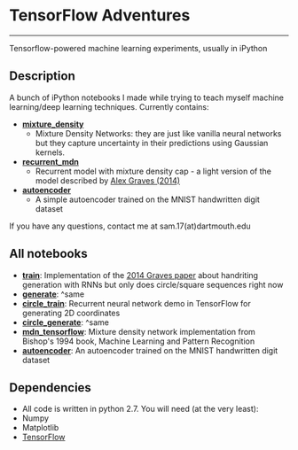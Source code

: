 # TensorFlow Adventures
----------
Tensorflow-powered machine learning experiments, usually in iPython

Description
-----------
A bunch of iPython notebooks I made while trying to teach myself machine learning/deep learning techniques. Currently contains:
* **[mixture_density](https://github.com/greydanus/adventures/tree/master/mixture_density)**
  * Mixture Density Networks: they are just like vanilla neural networks but they capture uncertainty in their predictions using Gaussian kernels.
* **[recurrent_mdn](https://github.com/greydanus/adventures/tree/master/recurrent_mdn)**
  * Recurrent model with mixture density cap - a light version of the model described by [Alex Graves (2014)](http://arxiv.org/abs/1308.0850)
* **[autoencoder](https://github.com/greydanus/adventures/tree/master/autoencoder)**
  * A simple autoencoder trained on the MNIST handwritten digit dataset

If you have any questions, contact me at sam.17(at)dartmouth.edu

All notebooks
-----------
* **[train](https://nbviewer.jupyter.org/github/greydanus/adventures/blob/master/graves/train.ipynb#)**: Implementation of the [2014 Graves paper](https://arxiv.org/abs/1308.0850) about handriting generation with RNNs but only does circle/square sequences right now
* **[generate](https://nbviewer.jupyter.org/github/greydanus/adventures/blob/master/graves/generate.ipynb)**: ^same
* **[circle_train](https://nbviewer.jupyter.org/github/greydanus/adventures/blob/master/recurrent_mdn/circle_train.ipynb)**: Recurrent neural network demo in TensorFlow for generating 2D coordinates 
* **[circle_generate](https://nbviewer.jupyter.org/github/greydanus/adventures/blob/master/recurrent_mdn/circle_generate.ipynb)**: ^same
* **[mdn_tensorflow](https://nbviewer.jupyter.org/github/greydanus/adventures/blob/master/mixture_density/mdn.ipynb)**: Mixture density network implementation from Bishop's 1994 book, Machine Learning and Pattern Recognition
* **[autoencoder](https://nbviewer.jupyter.org/github/greydanus/adventures/blob/master/autoencoder/mnist_autoencoder.ipynb)**: An autoencoder trained on the MNIST handwritten digit dataset

Dependencies
--------
* All code is written in python 2.7. You will need (at the very least):
 * Numpy
 * Matplotlib
 * [TensorFlow](https://www.tensorflow.org/versions/master/get_started/index.html)
